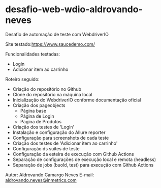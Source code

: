 # desafio-web-wdio-aldrovando-neves
Desafio de automação de teste com WebdriverIO

Site testado:https://www.saucedemo.com/

Funcionalidades testadas: 
- Login
- Adicionar item ao carrinho

Roteiro seguido:
- Criação do repositório no Github
- Clone do repositório na máquina local
- Inicialização do WebdriverIO conforme documentação oficial
- Criação dos pageobjects
  - Página base
  - Página de Login
  - Pagina de Produtos
- Criação dos testes de 'Login'
- Instalação e configuração do Allure reporter
- Configuração para screenshots de cada teste
- Criação dos testes de 'Adicionar item ao carrinho'
- Configuração ds suítes de teste
- Configuração da esteira de execução com Github Actions
- Separação de configurações de execução local e remota (headless)
- Separação de jobs (buold, test) para execução com Github Actions

Autor: Aldrovando Camargo Neves
E-mail: aldrovando.neves@inmetrics.com